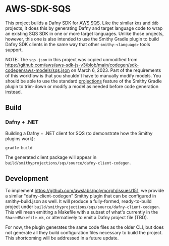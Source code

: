 # AWS-SDK-SQS

This project builds a Dafny SDK for [AWS SQS](https://aws.amazon.com/sqs/).
Like the similar `kms` and `ddb` projects,
it does this by generating Dafny and target language code
to wrap an existing SQS SDK in one or more target languages.
Unlike those projects, however,
this one is also intended to use the Smithy Gradle plugin to build Dafny SDK clients
in the same way that other `smithy-<language>` tools support.

NOTE: The `sqs.json` in this project was copied unmodified from https://github.com/aws/aws-sdk-js-v3/blob/main/codegen/sdk-codegen/aws-models/sqs.json on March 6, 2023.
Part of the requirements of this workflow is that you shouldn't have to manually modify models.
You should be able to use the standard [projections](https://smithy.io/2.0/guides/building-models/build-config.html#projections) feature of the Smithy Gradle plugin
to trim-down or modify a model as needed before code generation instead.

## Build

### Dafny + .NET

Building a Dafny + .NET client for SQS (to demonstrate how the Smithy plugins work):

```
gradle build
```

The generated client package will appear in `build/smithyprojections/sqs/source/dafny-client-codegen`.

## Development

To implement <https://github.com/awslabs/polymorph/issues/151>, we provide a similar
"dafny-client-codegen" Smithy plugin that can be configured in smithy-build.json as well.
It will produce a fully-formed, ready-to-build project
under `build/smithyprojections/sqs/source/dafny-client-codegen`.
This will mean emitting a Makefile with a subset of what's currently in the `SharedMakefile.mk`,
or alternatively to emit a Dafny project file (TBD).

For now, the plugin generates the same code files as the older CLI,
but does not generate all they build configuration files necessary to build the project.
This shortcoming will be addressed in a future update.

